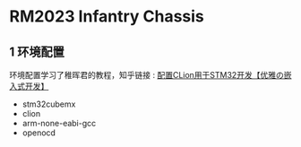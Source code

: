 # RM2023 Infantry Chassis
## 1 环境配置
环境配置学习了稚晖君的教程，知乎链接 : [配置CLion用于STM32开发【优雅の嵌入式开发】](https://zhuanlan.zhihu.com/p/145801160)
  - stm32cubemx
  - clion
  - arm-none-eabi-gcc
  - openocd
##
